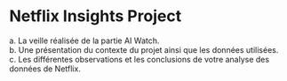 # Netflix Insights Project

a. La veille réalisée de la partie AI Watch.</br>
b. Une présentation du contexte du projet ainsi que les données
utilisées.</br>
c. Les différentes observations et les conclusions de votre analyse
des données de Netflix.